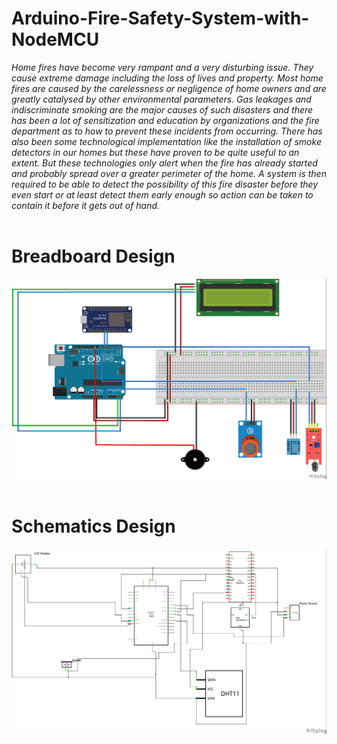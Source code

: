 # Arduino-Fire-Safety-System-with-NodeMCU

<i>Home fires have become very rampant and a very disturbing issue. They cause extreme damage including the loss of lives and property. Most home fires are caused by the carelessness or negligence of home owners and are greatly catalysed by other environmental parameters. Gas leakages and indiscriminate smoking are the major causes of such disasters and there has been a lot of sensitization and education by organizations and the fire department as to how to prevent these incidents from occurring. There has also been some technological implementation like the installation of smoke detectors in our homes but these have proven to be quite useful to an extent. But these technologies only alert when the fire has already started and probably spread over a greater perimeter of the home. A system is then required to be able to detect the possibility of this fire disaster before they even start or at least detect them early enough so action can be taken to contain it before it gets out of hand.</i>
<br/><br/>

# Breadboard Design
![Schematics](images/HomeFireSafety_bb.jpg "Breadboard Design of Hardware Components")
<br/><br/>

# Schematics Design
![Schematics](images/HomeFireSafety_schem.jpg "Schematics of Hardware Components")
